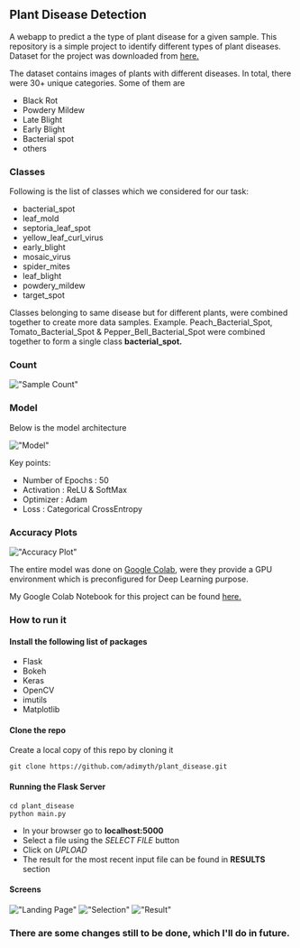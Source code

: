 ## Plant Disease Detection
A webapp to predict a the type of plant disease for a given sample.
This repository is a simple project to identify different types of plant diseases.
Dataset for the project was downloaded from [here.](https://github.com/spMohanty/PlantVillage-Dataset)

The dataset contains images of plants with different diseases. In total, there were 30+ unique categories.
Some of them are
* Black Rot
* Powdery Mildew
* Late Blight
* Early Blight
* Bacterial spot
* others

### Classes
Following is the list of classes which we considered for our task:
* bacterial_spot
* leaf_mold
* septoria_leaf_spot
* yellow_leaf_curl_virus
* early_blight
* mosaic_virus
* spider_mites
* leaf_blight
* powdery_mildew
* target_spot

Classes belonging to same disease but for different plants, were combined together to create more data samples. Example. Peach_Bacterial_Spot, Tomato_Bacterial_Spot & Pepper_Bell_Bacterial_Spot were combined together to form a single class **bacterial_spot.**

### Count
!["Sample Count"](extras/count.png)

### Model
Below is the model architecture

!["Model"](extras/model.png)

Key points:
* Number of Epochs : 50
* Activation : ReLU & SoftMax
* Optimizer : Adam
* Loss : Categorical CrossEntropy

### Accuracy Plots
!["Accuracy Plot"](extras/plant_disease.png)

The entire model was done on [Google Colab](https://colab.research.google.com/), were they provide a GPU environment which is preconfigured for Deep Learning purpose.

My Google Colab Notebook for this project can be found [here.](https://drive.google.com/file/d/1yrSBy0bMJdNsih-jh6oCyTALB5ONACIy/view?usp=sharing)

### How to run it

#### Install the following list of packages
* Flask
* Bokeh
* Keras
* OpenCV
* imutils
* Matplotlib

#### Clone the repo
Create a local copy of this repo by cloning it 
```
git clone https://github.com/adimyth/plant_disease.git
```

#### Running the Flask Server
```
cd plant_disease
python main.py
``` 
* In your browser go to **localhost:5000**
* Select a file using the _SELECT FILE_ button
* Click on _UPLOAD_
* The result for the most recent input file can be found in **RESULTS** section

#### Screens
!["Landing Page"](extras/landing.png)
!["Selection"](extras/selection.png)
!["Result"](extras/result.png)

### There are some changes still to be done, which I'll do in future.